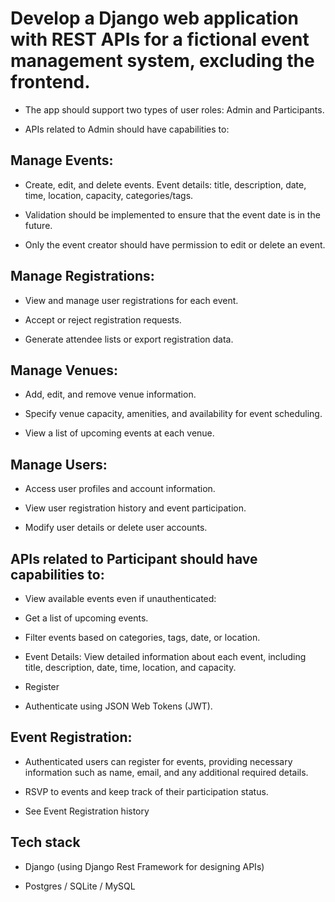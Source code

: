 # Develop a Django web application with REST APIs for a fictional event management system, excluding the frontend.

- The app should support two types of user roles: Admin and Participants.

- APIs related to Admin should have capabilities to:

## Manage Events:

- Create, edit, and delete events. Event details: title, description, date, time, location, capacity, categories/tags.

- Validation should be implemented to ensure that the event date is in the future.

- Only the event creator should have permission to edit or delete an event.

## Manage Registrations:

- View and manage user registrations for each event.

- Accept or reject registration requests.

- Generate attendee lists or export registration data.

## Manage Venues:

- Add, edit, and remove venue information.

- Specify venue capacity, amenities, and availability for event scheduling.

- View a list of upcoming events at each venue.

## Manage Users:

- Access user profiles and account information.

- View user registration history and event participation.

- Modify user details or delete user accounts.

## APIs related to Participant should have capabilities to:

- View available events even if unauthenticated:

- Get a list of upcoming events.

- Filter events based on categories, tags, date, or location.

- Event Details: View detailed information about each event, including title, description, date, time, location, and capacity.

- Register

- Authenticate using JSON Web Tokens (JWT).

## Event Registration:

- Authenticated users can register for events, providing necessary information such as name, email, and any additional required details.

- RSVP to events and keep track of their participation status.

- See Event Registration history

## Tech stack

- Django (using Django Rest Framework for designing APIs)

- Postgres / SQLite / MySQL
